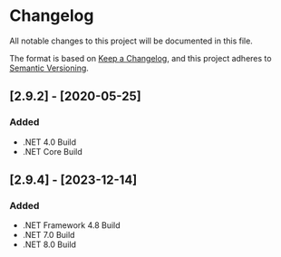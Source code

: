 # Changelog

All notable changes to this project will be documented in this file.

The format is based on [Keep a Changelog](https://keepachangelog.com/en/1.0.0/),
and this project adheres to [Semantic Versioning](https://semver.org/spec/v2.0.0.html).

## [2.9.2] - [2020-05-25]
### Added
- .NET 4.0 Build
- .NET Core Build

## [2.9.4] - [2023-12-14]
### Added
- .NET Framework 4.8 Build
- .NET 7.0 Build
- .NET 8.0 Build
